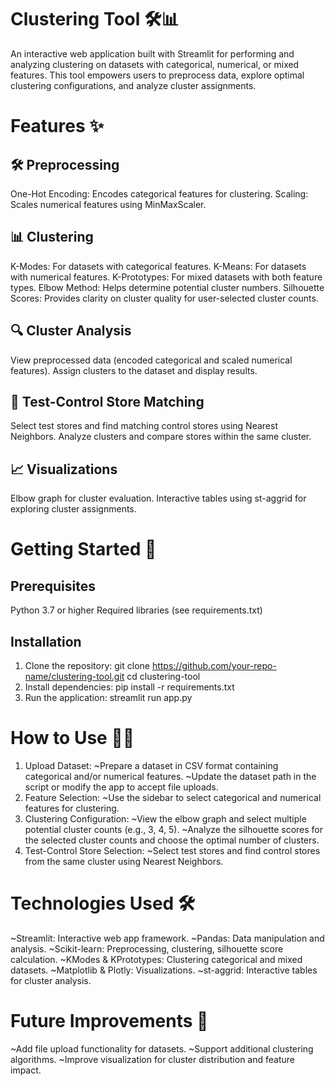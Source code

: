 # Clustering Tool 🛠️📊
An interactive web application built with Streamlit for performing and analyzing clustering on datasets with categorical, numerical, or mixed features. This tool empowers users to preprocess data, explore optimal clustering configurations, and analyze cluster assignments.

# Features ✨
## 🛠️ Preprocessing
One-Hot Encoding: Encodes categorical features for clustering.
Scaling: Scales numerical features using MinMaxScaler.

## 📊 Clustering
K-Modes: For datasets with categorical features.
K-Means: For datasets with numerical features.
K-Prototypes: For mixed datasets with both feature types.
Elbow Method: Helps determine potential cluster numbers.
Silhouette Scores: Provides clarity on cluster quality for user-selected cluster counts.

## 🔍 Cluster Analysis
View preprocessed data (encoded categorical and scaled numerical features).
Assign clusters to the dataset and display results.

## 🔄 Test-Control Store Matching
Select test stores and find matching control stores using Nearest Neighbors.
Analyze clusters and compare stores within the same cluster.

## 📈 Visualizations
Elbow graph for cluster evaluation.
Interactive tables using st-aggrid for exploring cluster assignments.

# Getting Started 🚀
## Prerequisites
Python 3.7 or higher
Required libraries (see requirements.txt)

## Installation
1. Clone the repository: git clone https://github.com/your-repo-name/clustering-tool.git
cd clustering-tool
2. Install dependencies: pip install -r requirements.txt
3. Run the application: streamlit run app.py

# How to Use 🧑‍💻
1. Upload Dataset:
~Prepare a dataset in CSV format containing categorical and/or numerical features.
~Update the dataset path in the script or modify the app to accept file uploads.
2. Feature Selection:
~Use the sidebar to select categorical and numerical features for clustering.
3. Clustering Configuration:
~View the elbow graph and select multiple potential cluster counts (e.g., 3, 4, 5).
~Analyze the silhouette scores for the selected cluster counts and choose the optimal number of clusters.
4. Test-Control Store Selection:
~Select test stores and find control stores from the same cluster using Nearest Neighbors.

# Technologies Used 🛠️
~Streamlit: Interactive web app framework.
~Pandas: Data manipulation and analysis.
~Scikit-learn: Preprocessing, clustering, silhouette score calculation.
~KModes & KPrototypes: Clustering categorical and mixed datasets.
~Matplotlib & Plotly: Visualizations.
~st-aggrid: Interactive tables for cluster analysis.

# Future Improvements 🌟
~Add file upload functionality for datasets.
~Support additional clustering algorithms.
~Improve visualization for cluster distribution and feature impact.
